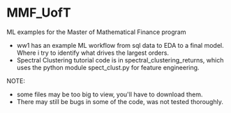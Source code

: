 # MMF_UofT
ML examples for the Master of Mathematical Finance program
- ww1 has an example ML workflow from sql data to EDA to a final model. Where i try to identify what drives the largest orders.
- Spectral Clustering tutorial code is in spectral_clustering_returns, which uses the python module spect_clust.py for feature engineering.

NOTE: 
- some files may be too big to view, you'll have to download them.
- There may still be bugs in some of the code, was not tested thoroughly.
